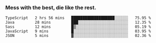 ### Mess with the best, die like the rest.


<!--START_SECTION:waka-->
```text
TypeScript   2 hrs 56 mins   ███████████████████░░░░░░   75.95 % 
Java         28 mins         ███░░░░░░░░░░░░░░░░░░░░░░   12.35 % 
Sass         12 mins         █▒░░░░░░░░░░░░░░░░░░░░░░░   05.19 % 
JavaScript   9 mins          █░░░░░░░░░░░░░░░░░░░░░░░░   03.95 % 
JSON         5 mins          ▓░░░░░░░░░░░░░░░░░░░░░░░░   02.36 % 
```
<!--END_SECTION:waka-->
